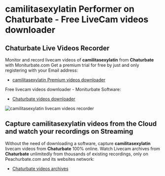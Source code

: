 # camilitasexylatin Performer on Chaturbate - Free LiveCam videos downloader

## Chaturbate Live Videos Recorder

Monitor and record livecam videos of **camilitasexylatin** from **Chaturbate** with Moniturbate.com
Get a premium trial for free by just and only registering with your Email address:
* [camilitasexylatin Premium videos downloader](https://moniturbate.com/request-demo-licence-key.html)

Free livecam videos downloader - Moniturbate Software:
* [Chaturbate videos downloader](https://moniturbate.com/moniturbate-download-software.html)

![camilitasexylatin livecam videos recorder](https://peachurnet.com/templates/moniturbate-software.png)


## Capture camilitasexylatin videos from the Cloud and watch your recordings on Streaming

Without the need of downloading a software, capture **camilitasexylatin** livecam videos from **Chaturbate** 100% online.
Watch Livecam archives from **Chaturbate** unlimitedly from thousands of existing recordings, only on Peachurbate.com and its websites network:
* [Chaturbate videos archives](https://peachurnet.com/)